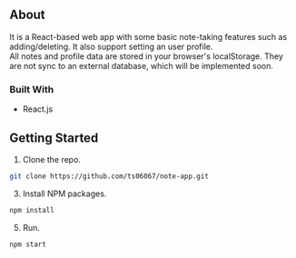 ## About
It is a React-based web app with some basic note-taking features such as adding/deleting. It also support setting an user profile. \
All notes and profile data are stored in your browser's localStorage.
They are not sync to an external database, which will be implemented soon.

### Built With
* React.js

## Getting Started
1. Clone the repo.
  ```sh
  git clone https://github.com/ts06067/note-app.git
  ```
3. Install NPM packages.
  ```sh
  npm install
  ```
5. Run.
  ```sh
  npm start
  ```
